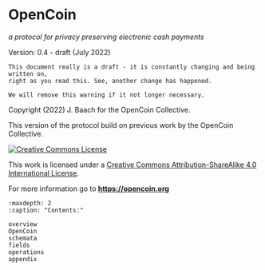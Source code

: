 # OpenCoin

*a protocol for privacy preserving electronic cash payments*

Version: 0.4 - draft (July 2022)

```{warning}
This document really is a draft - it is constantly changing and being written on, 
right as you read this. See, another change has happened.

We will remove this warning if it not longer necessary.
```

Copyright (2022) J. Baach for the OpenCoin Collective.

This version of the protocol build on previous work by the OpenCoin Collective.

<a rel="license" href="http://creativecommons.org/licenses/by-sa/4.0/"><img alt="Creative Commons License" style="border-width:0" src="https://i.creativecommons.org/l/by-sa/4.0/88x31.png" /></a>

This work is licensed under a <a rel="license" href="http://creativecommons.org/licenses/by-sa/4.0/">Creative Commons Attribution-ShareAlike 4.0 International License</a>.

For more information go to **https://opencoin.org**



```{toctree}
:maxdepth: 2
:caption: "Contents:"

overview
OpenCoin
schemata
fields
operations
appendix
```

